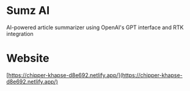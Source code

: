 # Sumz AI
AI-powered article summarizer using OpenAI's GPT interface and RTK integration

# Website
[https://chipper-khapse-d8e692.netlify.app/](https://chipper-khapse-d8e692.netlify.app/)